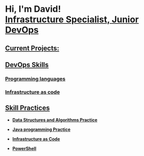 <h1>Hi, I'm David! <br/> <a href="https://www.linkedin.com/in/david-solak/"> Infrastructure Specialist, Junior DevOps</h1>

<h2>Current Projects:</h2>


<h2> DevOps Skills</h2>
<h3>Programming languages</h3>
<h3>Infrastructure as code</h3>


<h2> Skill Practices</h2>

- <b>Data Structures and Algorithms Practice </b>

- <b>Java programming Practice</b>

- <b>Infrastructure as Code</b>

- <b>PowerShell</b>


